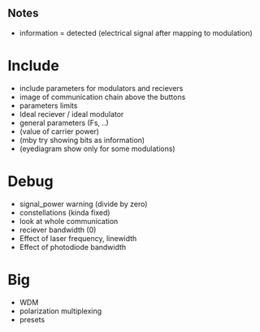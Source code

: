 ## Notes
- information = detected (electrical signal after mapping to modulation)

# Include
- include parameters for modulators and recievers
- image of communication chain above the buttons
- parameters limits
- Ideal reciever / ideal modulator
- general parameters (Fs, ..)
- (value of carrier power)
- (mby try showing bits as information)
- (eyediagram show only for some modulations)

# Debug
- signal_power warning (divide by zero)
- constellations (kinda fixed)
- look at whole communication
- reciever bandwidth (0)
- Effect of laser frequency, linewidth
- Effect of photodiode bandwidth

# Big
- WDM
- polarization multiplexing
- presets